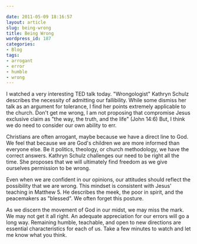 ```yaml
---

date: 2011-05-09 18:16:57
layout: article
slug: being-wrong
title: Being Wrong
wordpress_id: 187
categories:
- Blog
tags:
- arrogant
- error
- humble
- wrong
---
```


I watched a very interesting TED talk today. "Wrongologist" Kathryn Schulz describes the necessity of admitting our fallibility. While some dismiss her talk as an argument for tolerance, I find her points extremely applicable to the church. Don't get me wrong, I am not proposing that compromise Jesus exclusive claim as "the way, the truth, and the life" (John 14:6) But, I think we do need to consider our own ability to err.

Christians are often arrogant, maybe because we have a direct line to God. We feel that because we are God's children we are more informed than everyone else. Be it politics, theology, or church methodology, we have the correct answers. Kathryn Schulz challenges our need to be right all the time. She proposes that we will ultimately find freedom as we give ourselves permission to be wrong. 

Even when we are confident in our opinions, our attitudes should reflect the possibility that we are wrong. This mindset is consistent with Jesus' teaching in Matthew 5. He describes the meek, the poor in spirit, and the peacemakers as "blessed". We often forget this posture. 

As we discern the movement of God in our midst, we may miss the mark. We may not get it all right. An adequate appreciation for our errors will go a long way. Remaining humble, teachable, and open to new directions are essential characteristics for each of us. Take a few minutes to watch and let me know what you think.


